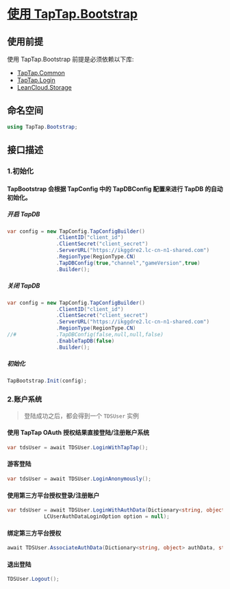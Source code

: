 # [使用 TapTap.Bootstrap ](./Documentation/README.md)

## 使用前提

使用 TapTap.Bootstrap 前提是必须依赖以下库:
* [TapTap.Common](https://github.com/TapTap/TapCommon-Unity.git)
* [TapTap.Login](https://github.com/TapTap/TapLogin-Unity.git)
* [LeanCloud.Storage](https://github.com/leancloud/csharp-sdk)

## 命名空间

```c#
using TapTap.Bootstrap;
```

## 接口描述

### 1.初始化

#### TapBootstrap 会根据 TapConfig 中的 TapDBConfig 配置来进行 TapDB 的自动初始化。

##### 开启 TapDB
```c#
var config = new TapConfig.TapConfigBuilder()
                .ClientID("client_id")
                .ClientSecret("client_secret")
                .ServerURL("https://ikggdre2.lc-cn-n1-shared.com")
                .RegionType(RegionType.CN)
                .TapDBConfig(true,"channel","gameVersion",true)
                .Builder();
```
##### 关闭 TapDB
```c#
var config = new TapConfig.TapConfigBuilder()
                .ClientID("client_id")
                .ClientSecret("client_secret")
                .ServerURL("https://ikggdre2.lc-cn-n1-shared.com")
                .RegionType(RegionType.CN)
//#             .TapDBConfig(false,null,null,false)
                .EnableTapDB(false)
                .Builder();
```
##### 初始化
```c#
TapBootstrap.Init(config);
```

### 2.账户系统

> 登陆成功之后，都会得到一个 `TDSUser` 实例

#### 使用 TapTap OAuth 授权结果直接登陆/注册账户系统

```c#
var tdsUser = await TDSUser.LoginWithTapTap();
```

#### 游客登陆

```c#
var tdsUser = await TDSUser.LoginAnonymously();
```

#### 使用第三方平台授权登录/注册账户

```c#
var tdsUser = await TDSUser.LoginWithAuthData(Dictionary<string, object> authData, string platform,
            LCUserAuthDataLoginOption option = null);
```

#### 绑定第三方平台授权

```c#
await TDSUser.AssociateAuthData(Dictionary<string, object> authData, string platform);
```

#### 退出登陆

```c#
TDSUser.Logout();
```


